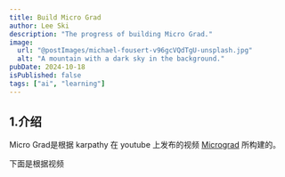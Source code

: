 ```yaml
---
title: Build Micro Grad
author: Lee Ski
description: "The progress of building Micro Grad."
image:
  url: "@postImages/michael-fousert-v96gcVQdTgU-unsplash.jpg"
  alt: "A mountain with a dark sky in the background."
pubDate: 2024-10-18
isPublished: false
tags: ["ai", "learning"]
---
```


## 1.介绍

Micro Grad是根据 karpathy 在 youtube 上发布的视频 [Micrograd](https://www.youtube.com/watch?v=aircAruvnKk) 所构建的。

下面是根据视频
